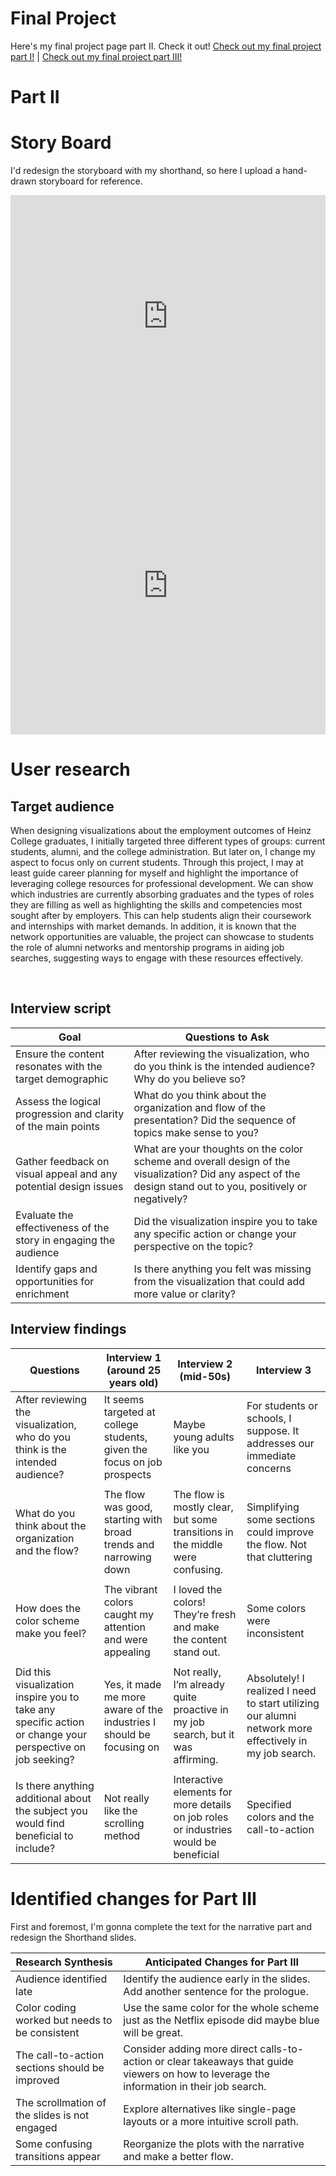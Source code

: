 # Final Project

Here's my final project page part II. Check it out!
[Check out my final project part I!](finalproject1.md) |
[Check out my final project part III!](finalproject3.md)

# Part II
# Story Board
I'd redesign the storyboard with my shorthand, so here I upload a hand-drawn storyboard for reference.

<iframe title="Employment Levels by Industry" aria-label="Interactive line chart" id="datawrapper-chart-cAFxt" src="https://datawrapper.dwcdn.net/cAFxt/1/" scrolling="no" frameborder="0" style="width: 0; min-width: 100% !important; border: none;" height="387" data-external="1"></iframe><script type="text/javascript">!function(){"use strict";window.addEventListener("message",(function(a){if(void 0!==a.data["datawrapper-height"]){var e=document.querySelectorAll("iframe");for(var t in a.data["datawrapper-height"])for(var r=0;r<e.length;r++)if(e[r].contentWindow===a.source){var i=a.data["datawrapper-height"][t]+"px";e[r].style.height=i}}}))}();
</script>

<iframe title="Unemployment rates for persons 25 years and older by educational attainment" aria-label="Interactive line chart" id="datawrapper-chart-Yz6HD" src="https://datawrapper.dwcdn.net/Yz6HD/1/" scrolling="no" frameborder="0" style="width: 0; min-width: 100% !important; border: none;" height="476" data-external="1"></iframe><script type="text/javascript">!function(){"use strict";window.addEventListener("message",(function(a){if(void 0!==a.data["datawrapper-height"]){var e=document.querySelectorAll("iframe");for(var t in a.data["datawrapper-height"])for(var r=0;r<e.length;r++)if(e[r].contentWindow===a.source){var i=a.data["datawrapper-height"][t]+"px";e[r].style.height=i}}}))}();
</script>

# User research 

## Target audience
When designing visualizations about the employment outcomes of Heinz College graduates, I initially targeted three different types of groups: current students, alumni, and the college administration. But later on, I change my aspect to focus only on current students. Through this project, I may at least guide career planning for myself and highlight the importance of leveraging college resources for professional development. We can show which industries are currently absorbing graduates and the types of roles they are filling as well as highlighting the skills and competencies most sought after by employers. This can help students align their coursework and internships with market demands. In addition, it is known that the network opportunities are valuable, the project can showcase to students the role of alumni networks and mentorship programs in aiding job searches, suggesting ways to engage with these resources effectively.

<br>

## Interview script     

|                                           Goal                          |                                                           Questions to Ask                                                                                      |
|-------------------------------------------------------------------------|-----------------------------------------------------------------------------------------------------------------------------------------------------------------|
|Ensure the content resonates with the target demographic                 | After reviewing the visualization, who do you think is the intended audience? Why do you believe so?                                                            |
|Assess the logical progression and clarity of the main points            | What do you think about the organization and flow of the presentation? Did the sequence of topics make sense to you?                                            |
|Gather feedback on visual appeal and any potential design issues         | What are your thoughts on the color scheme and overall design of the visualization? Did any aspect of the design stand out to you, positively or negatively?    |
|Evaluate the effectiveness of the story in engaging the audience         | Did the visualization inspire you to take any specific action or change your perspective on the topic?                                                          |
|Identify gaps and opportunities for enrichment                           | Is there anything you felt was missing from the visualization that could add more value or clarity?                                                             |




## Interview findings


| Questions                                                                            | Interview 1  (around 25 years old)   | Interview 2   (mid-50s)    | Interview 3                      |
|--------------------------------------------------------------------------------------|--------------------------------|----------------------------------|----------------------------------|
|After reviewing the visualization, who do you think is the intended audience?         | It seems targeted at college students, given the focus on job prospects       |    Maybe young adults like you       | For students or schools, I suppose. It addresses our immediate concerns                 |
|                                                                                      |                                |                                  |                                  |
|What do you think about the organization and the flow?                         | The flow was good, starting with broad trends and narrowing down   | The flow is mostly clear, but some transitions in the middle were confusing.    |  Simplifying some sections could improve the flow. Not that cluttering  |
|                                                                                      |                                |                                  |                                  |
| How does the color scheme make you feel?                                             |   The vibrant colors caught my attention and were appealing   | I loved the colors! They’re fresh and make the content stand out.      | Some colors were inconsistent    |
|                                                                                      |                                |                                  |                                  |
|Did this visualization inspire you to take any specific action or change your perspective on job seeking?|  Yes, it made me more aware of the industries I should be focusing on     |    Not really, I’m already quite proactive in my job search, but it was affirming.   | Absolutely! I realized I need to start utilizing our alumni network more effectively in my job search.  |
|                                                                                      |                                |                                  |                                  |
| Is there anything additional about the subject you would find beneficial to include? |  Not really like the scrolling method | Interactive elements for more details on job roles or industries would be beneficial  | Specified colors and the call-to-action     |


# Identified changes for Part III

First and foremost, I'm gonna complete the text for the narrative part and redesign the Shorthand slides.


| Research Synthesis                          | Anticipated Changes for Part III                                                                                                                                                                                                                                                                                                           |
|---------------------------------------------|-------------------------------------------------------------------------------------------------------------------------------------------------------------------------------------------------------------------------------------------------|
| Audience identified late                    | Identify the audience early in the slides. Add another sentence for the prologue.                                                                                                            |                                                                                                                                     |                                                                                        |
| Color coding worked but needs to be consistent       |  Use the same color for the whole scheme just as the Netflix episode did maybe blue will be great.                                                                                                                                         |                                                                                                                                                                                             |
| The call-to-action sections should be improved     | Consider adding more direct calls-to-action or clear takeaways that guide viewers on how to leverage the information in their job search.|                                                                                                                                                     |
| The scrollmation of the slides is not engaged                 |  Explore alternatives like single-page layouts or a more intuitive scroll path.     |                                           
| Some confusing transitions appear |  Reorganize the plots with the narrative and make a better flow.    |          
